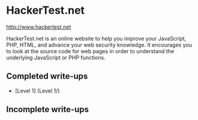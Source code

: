 # HackerTest.net

http://www.hackertest.net

HackerTest.net is an online website to help you improve your JavaScript, PHP, HTML, and advance your web security knowledge. It encourages you to look at the source code for web pages in order to understand the underlying JavaScript or PHP functions.



## Completed write-ups

* [Level 1] (Level 1/)



## Incomplete write-ups
